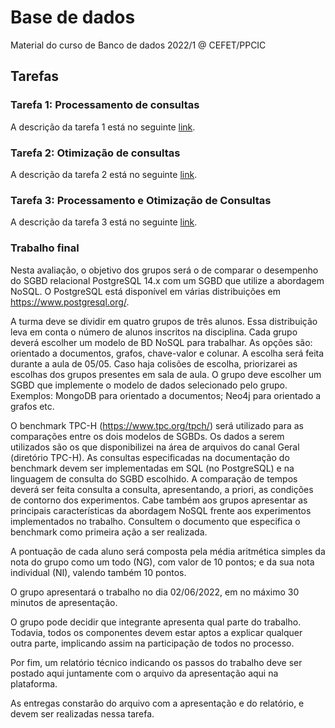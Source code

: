 # Base de dados

Material do curso de Banco de dados 2022/1 @ CEFET/PPCIC

## Tarefas

### Tarefa 1: Processamento de consultas

A descrição da tarefa 1 está no seguinte [link](https://github.com/michelmf/database_systems/tree/main/tarefa_1).

### Tarefa 2: Otimização de consultas

A descrição da tarefa 2 está no seguinte [link](https://github.com/michelmf/database_systems/tree/main/tarefa_2).

### Tarefa 3: Processamento e Otimização de Consultas

A descrição da tarefa 3 está no seguinte [link](https://github.com/michelmf/database_systems/tree/main/tarefa_3).

### Trabalho final

Nesta avaliação, o objetivo dos grupos será o de comparar o desempenho do SGBD relacional PostgreSQL 14.x com um SGBD que utilize a abordagem NoSQL. O PostgreSQL está disponível em várias distribuições em https://www.postgresql.org/.

A turma deve se dividir em quatro grupos de três alunos. Essa distribuição leva em conta o número de alunos inscritos na disciplina. Cada grupo deverá escolher um modelo de BD NoSQL para trabalhar. As opções são: orientado a documentos, grafos, chave-valor e colunar. A escolha será feita durante a aula de 05/05. Caso haja colisões de escolha, priorizarei as escolhas dos grupos presentes em sala de aula. O grupo deve escolher um SGBD que implemente o modelo de dados selecionado pelo grupo. Exemplos: MongoDB para orientado a documentos; Neo4j para orientado a grafos etc.

O benchmark TPC-H (https://www.tpc.org/tpch/) será utilizado para as comparações entre os dois modelos de SGBDs.
Os dados a serem utilizados são os que disponibilizei na área de arquivos do canal Geral (diretório TPC-H). As consultas especificadas na documentação do benchmark devem ser implementadas em SQL (no PostgreSQL) e na linguagem de consulta do SGBD escolhido. A comparação de tempos deverá ser feita consulta a consulta, apresentando, a priori, as condições de contorno dos experimentos. Cabe também aos grupos apresentar as principais características da abordagem NoSQL frente aos experimentos implementados no trabalho. Consultem o documento que especifica o benchmark como primeira ação a ser realizada.

A pontuação de cada aluno será composta pela média aritmética simples da nota do grupo como um todo (NG), com valor de 10 pontos; e da sua nota individual (NI), valendo também 10 pontos.

O grupo apresentará o trabalho no dia 02/06/2022, em no máximo 30 minutos de apresentação.

O grupo pode decidir que integrante apresenta qual parte do trabalho.
Todavia, todos os componentes devem estar aptos a explicar qualquer outra parte, implicando assim na participação de todos no processo.

Por fim, um relatório técnico indicando os passos do trabalho deve ser postado aqui juntamente com o arquivo da apresentação aqui na plataforma.

As entregas constarão do arquivo com a apresentação e do relatório, e devem ser realizadas nessa tarefa.
